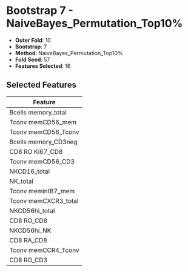 # Bootstrap 7 - NaiveBayes_Permutation_Top10%

- **Outer Fold**: 10
- **Bootstrap**: 7
- **Method**: NaiveBayes_Permutation_Top10%
- **Fold Seed**: 57
- **Features Selected**: 16

## Selected Features

| Feature |
|---------|
| Bcells memory_total |
| Tconv memCD56_mem |
| Tconv memCD56_Tconv |
| Bcells memory_CD3neg |
| CD8 RO Ki67_CD8 |
| Tconv memCD56_CD3 |
| NKCD16_total |
| NK_total |
| Tconv memintB7_mem |
| Tconv memCXCR3_total |
| NKCD56hi_total |
| CD8 RO_CD8 |
| NKCD56hi_NK |
| CD8 RA_CD8 |
| Tconv memCCR4_Tconv |
| CD8 RO_CD3 |

